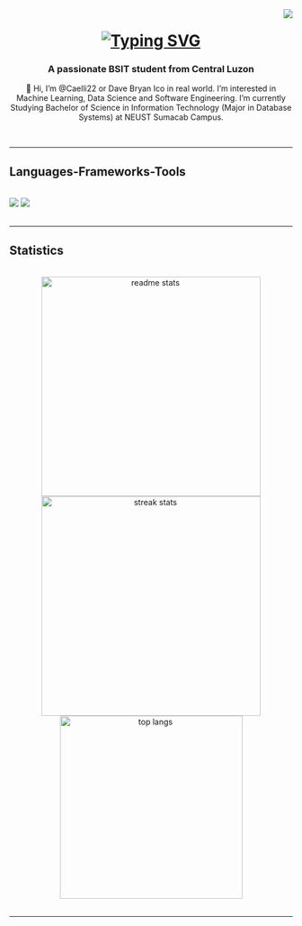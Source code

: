 <img align="right" src="https://visitor-badge.laobi.icu/badge?page_id=Caelli22.Caelli22" />

<h1 align="center">
  <a href="https://git.io/typing-svg">
    <img src="https://readme-typing-svg.demolab.com?font=Fira+Code&size=40&pause=1000&color=279AF1&center=true&vCenter=true&random=false&width=435&lines=Hi%2C+Welcome!+;I'm+Bryan" alt="Typing SVG" /></a>
</h1>

<h3 align="center"> A passionate BSIT student from Central Luzon</h3>

<div align="center">
  <p>👋 Hi, I’m @Caelli22 or Dave Bryan Ico in real world. I’m interested in Machine Learning, Data Science and Software Engineering.
    I’m currently Studying Bachelor of Science in Information Technology (Major in Database Systems) at NEUST Sumacab Campus. </p>
</div>

<br/>

 <hr/>

<h2 align="left">Languages-Frameworks-Tools</h2>
<br/>
<div align="left">
    <img src="https://skillicons.dev/icons?i=angular,html,css,vscode,github,figma,git" />
    <img src="https://skillicons.dev/icons?i=nodejs,python,javascript,typescript,c,cpp,java,mysql" /><br>
</div>
<br/>
<hr/>

<h2 align="left">Statistics</h2>
<br>
<div align=center>
  <img width=390 src="https://github-readme-stats-salesp07.vercel.app/api?username=Caelli22&count_private=true&show_icons=true&theme=react&rank_icon=github&border_radius=10" alt="readme stats"/>
  <img width=390 src="https://streak-stats.demolab.com/?user=Caelli22&count_private=false&theme=react&border_radius=10" alt="streak stats"/>
  <br/>
  <img width=325 align="center" src="https://github-readme-stats.vercel.app/api/top-langs/?username=Caelli22&hide=HTML&langs_count=8&layout=compact&theme=react&border_radius=10&size_weight=0.5&count_weight=0.5" alt="top langs" />
</div>
<br/>
<hr/>

